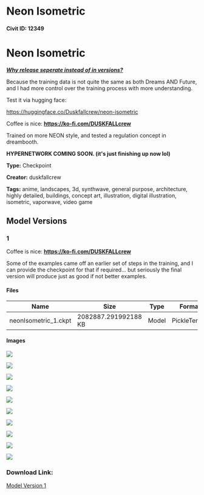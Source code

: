 # Neon Isometric

#### Civit ID: 12349

<h1>Neon Isometric</h1><p><strong><em><u>Why release seperate instead of in versions?</u></em></strong></p><p>Because the training data is not quite the same as both Dreams AND Future, and I had more control over the training process with more understanding. </p><p>Test it via hugging face:</p><p><a target="_blank" rel="ugc" href="https://huggingface.co/Duskfallcrew/neon-isometric">https://huggingface.co/Duskfallcrew/neon-isometric</a></p><p>Coffee is nice: <a target="_blank" rel="ugc" href="https://ko-fi.com/DUSKFALLcrew"><strong><u>https://ko-fi.com/DUSKFALLcrew</u></strong></a></p><p>Trained on more NEON style, and tested a regulation concept in dreambooth. </p><p><strong>HYPERNETWORK COMING SOON. (it's just finishing up now lol)</strong></p>

**Type:** Checkpoint

**Creator:** duskfallcrew

**Tags:** anime, landscapes, 3d, synthwave, general purpose, architecture, highly detailed, buildings, concept art, illustration, digital illustration, isometric, vaporwave, video game

## Model Versions

### 1

<p>Coffee is nice: <a target="_blank" rel="ugc" href="https://ko-fi.com/DUSKFALLcrew"><strong><u>https://ko-fi.com/DUSKFALLcrew</u></strong></a></p><p>Some of the examples came off an earlier set of steps in the training, and I can provide the checkpoint for that if required... but seriously the final version will produce just as good if not better examples. </p>

#### Files

| Name | Size | Type | Format | Download Url | AutoV1 | AutoV2 | SHA256 | CRC32 | BLAKE3 |
| --- | --- | --- | --- | --- | --- | --- | --- | --- | --- |
| neonIsometric_1.ckpt | 2082887.291992188 KB | Model | PickleTensor | https://civitai.com/api/download/models/14565 | 557350E1 | 162CF44B8E | 162CF44B8EC271C4DC054D9004DFF96EA63A9B9F8265812310B70BD80FBB1DEE | FDB7FE60 | 5C3C1B8C330367E9954C17B7D71C64263C751EC879BEAC33438FBDEC5FE18D91 |

#### Images

<p><img src="https://image.civitai.com/xG1nkqKTMzGDvpLrqFT7WA/7bf766b4-dd93-4c67-6598-c756213da100/width=450/142576.jpeg" /></p>

<p><img src="https://image.civitai.com/xG1nkqKTMzGDvpLrqFT7WA/a6ee610d-c6a4-4129-f9cb-50580d024300/width=450/142595.jpeg" /></p>

<p><img src="https://image.civitai.com/xG1nkqKTMzGDvpLrqFT7WA/99b2e9a8-5e34-4485-3866-88ddb9ed7d00/width=450/142594.jpeg" /></p>

<p><img src="https://image.civitai.com/xG1nkqKTMzGDvpLrqFT7WA/14fae2c8-2f72-454f-ab80-2f0cb94db200/width=450/142593.jpeg" /></p>

<p><img src="https://image.civitai.com/xG1nkqKTMzGDvpLrqFT7WA/1e4c42f0-fb9d-490e-de17-176d2b7ef900/width=450/142592.jpeg" /></p>

<p><img src="https://image.civitai.com/xG1nkqKTMzGDvpLrqFT7WA/513593eb-1dac-48f3-fe01-13f2d7b03400/width=450/142591.jpeg" /></p>

<p><img src="https://image.civitai.com/xG1nkqKTMzGDvpLrqFT7WA/79aa232c-e329-4c4b-84eb-c75a9ce28500/width=450/142589.jpeg" /></p>

<p><img src="https://image.civitai.com/xG1nkqKTMzGDvpLrqFT7WA/baca4da6-6eec-45b2-e473-627462d36d00/width=450/142588.jpeg" /></p>

<p><img src="https://image.civitai.com/xG1nkqKTMzGDvpLrqFT7WA/c9fe95ff-12e7-407c-0d34-5dd358860d00/width=450/142587.jpeg" /></p>

<p><img src="https://image.civitai.com/xG1nkqKTMzGDvpLrqFT7WA/ab56a058-b532-44e5-0916-9bb7f24af500/width=450/142586.jpeg" /></p>

### Download Link:

[Model Version 1](https://civitai.com/api/download/models/14565)

